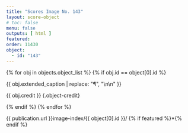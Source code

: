 ```yaml
---
title: "Scores Image No. 143"
layout: score-object
# toc: false
menu: false
outputs: [ html ]
featured: 
order: 11430
object:
  - id: "143"
---
```


{% for obj in objects.object_list %}
{% if obj.id == object[0].id %}

{{ obj.extended_caption | replace: "¶", "\n\n" }}

{{ obj.credit }} {.object-credit}

{% endif %}
{% endfor %}

<div class="object-credit object-url is-print-only">

{{ publication.url }}image-index/{{ object[0].id }}/ {% if featured %}*{% endif %}

</div>
